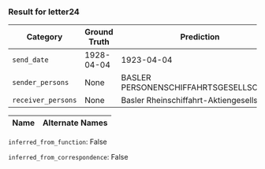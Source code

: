 ### Result for letter24
| Category          | Ground Truth | Prediction | TP | FP | FN |
|------------------|--------------|------------|----|----|----|
| `send_date`        | 1928-04-04 | 1923-04-04 | 0 | 1 | 1 |
| `sender_persons`  | None | BASLER PERSONENSCHIFFAHRTSGESELLSCHAFT | 0 | 1 | 0 |
| `receiver_persons` | None | Basler Rheinschiffahrt-Aktiengesellschaft | 0 | 1 | 0 |

| Name | Alternate Names |
| --- | --- |

`inferred_from_function`: False

`inferred_from_correspondence`: False
